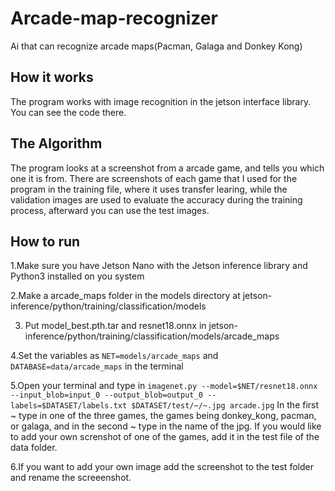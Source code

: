 # Arcade-map-recognizer
Ai that can recognize arcade maps(Pacman, Galaga and Donkey Kong)

## How it works

  The program works with image recognition in the jetson interface library. You can see the code there.

## The Algorithm 

  The program looks at a screenshot from a arcade game, and tells you which one it is from. There are screenshots of each game that I used for the program in the training file, where it uses transfer learing, while the validation images are used to evaluate the accuracy during the training process, afterward you can use the test images.

## How to run

  1.Make sure you have Jetson Nano with the Jetson inference library and Python3 installed on you system

  2.Make a arcade_maps folder in the models directory at jetson-inference/python/training/classification/models
  
  3. Put model_best.pth.tar and resnet18.onnx in jetson-inference/python/training/classification/models/arcade_maps

  4.Set the variables as `NET=models/arcade_maps` and `DATABASE=data/arcade_maps` in the terminal

  5.Open your terminal and type in `imagenet.py --model=$NET/resnet18.onnx --input_blob=input_0 --output_blob=output_0 --labels=$DATASET/labels.txt $DATASET/test/~/~.jpg arcade.jpg`
In the first ~ type in one of the three games, the games being donkey_kong, pacman, or galaga, and in the second ~ type in the name of the jpg.  If you would like to add your own screnshot of one of the games, add it in the test file of the data folder.

  6.If you want to add your own image add the screenshot to the test folder and rename the screeenshot.

